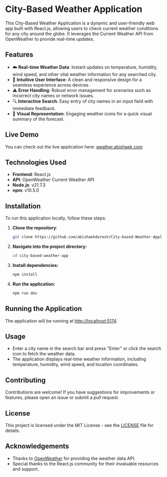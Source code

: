 # City-Based Weather Application

This City-Based Weather Application is a dynamic and user-friendly web app built with React.js, allowing users to check current weather conditions for any city around the globe. It leverages the Current Weather API from OpenWeather to provide real-time updates.

## Features

- ☁️ **Real-time Weather Data**: Instant updates on temperature, humidity, wind speed, and other vital weather information for any searched city.
- 📱 **Intuitive User Interface**: A clean and responsive design for a seamless experience across devices.
- ⚠️ **Error Handling**: Robust error management for scenarios such as incorrect city names or network issues.
- 🔍 **Interactive Search**: Easy entry of city names in an input field with immediate feedback.
- 🌈 **Visual Representation**: Engaging weather icons for a quick visual summary of the forecast.

## Live Demo

You can check out the live application here: [weather.abishaek.com](https://weather.abishaek.com/)

## Technologies Used

- **Frontend**: React.js
- **API**: OpenWeather Current Weather API
- **Node.js**: v21.7.3
- **npm**: v10.5.0

## Installation

To run this application locally, follow these steps:

1. **Clone the repository**:

   ```bash
   git clone https://github.com/abishaekduresh/City-based-Weather-Application-using-React-JS.git

2. **Navigate into the project directory:**
   ```bash
   cd city-based-weather-app
   
3. **Install dependencies:**
   ```bash
   npm install

4. **Run the application:**
   ```bash
   npm run dev

## Running the Application

The application will be running at [http://localhost:5174](http://localhost:5174).

## Usage

- Enter a city name in the search bar and press "Enter" or click the search icon to fetch the weather data.
- The application displays real-time weather information, including temperature, humidity, wind speed, and location coordinates.

## Contributing

Contributions are welcome! If you have suggestions for improvements or features, please open an issue or submit a pull request.

## License

This project is licensed under the MIT License - see the [LICENSE](LICENSE) file for details.

## Acknowledgements

- Thanks to [OpenWeather](https://openweathermap.org/api) for providing the weather data API.
- Special thanks to the React.js community for their invaluable resources and support.

